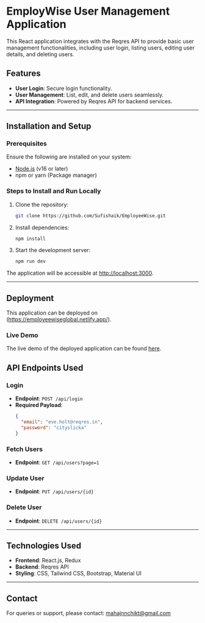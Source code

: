 # EmployWise User Management Application

This React application integrates with the Reqres API to provide basic user management functionalities, including user login, listing users, editing user details, and deleting users.

## Features
- **User Login**: Secure login functionality.
- **User Management**: List, edit, and delete users seamlessly.
- **API Integration**: Powered by Reqres API for backend services.

---

## Installation and Setup

### Prerequisites
Ensure the following are installed on your system:
- [Node.js](https://nodejs.org/) (v16 or later)
- npm or yarn (Package manager)

### Steps to Install and Run Locally
1. Clone the repository:
    ```bash
    git clone https://github.com/Sufishaik/EmployeeWise.git

2. Install dependencies:
    ```bash
    npm install
    ```

3. Start the development server:
    ```bash
    npm run dev
    ```

The application will be accessible at [http://localhost:3000](http://localhost:3000).

---

## Deployment

This application can be deployed on (https://employeewiseglobal.netlify.app/).

### Live Demo
The live demo of the deployed application can be found [here](https://vercel.com/).

## API Endpoints Used

### Login
- **Endpoint**: `POST /api/login`
- **Required Payload**:
    ```json
    {
      "email": "eve.holt@reqres.in",
      "password": "cityslicka"
    }
    ```

### Fetch Users
- **Endpoint**: `GET /api/users?page=1`

### Update User
- **Endpoint**: `PUT /api/users/{id}`

### Delete User
- **Endpoint**: `DELETE /api/users/{id}`

---

## Technologies Used
- **Frontend**: React.js, Redux
- **Backend**: Reqres API
- **Styling**: CSS, Tailwind CSS, Bootstrap, Material UI

---

## Contact
For queries or support, please contact: mahajnnchikt@gmail.com
